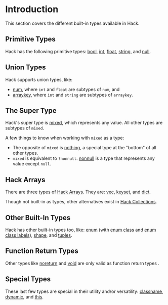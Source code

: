# Introduction

This section covers the different built-in types available in Hack.

## Primitive Types
Hack has the following primitive types:
[bool](/docs/hack/built-in-types/bool),
[int](/docs/hack/built-in-types/int),
[float](/docs/hack/built-in-types/float),
[string](/docs/hack/built-in-types/string), and
[null](/docs/hack/built-in-types/null).

## Union Types
Hack supports union types, like:
* [num](/docs/hack/built-in-types/num), where `int` and `float` are subtypes of `num`, and
* [arraykey](/docs/hack/built-in-types/arraykey), where `int` and `string` are subtypes of `arraykey`.

## The Super Type
Hack's super type is [mixed](/docs/hack/built-in-types/mixed), which represents any value. All other types are subtypes of `mixed`.

A few things to know when working with `mixed` as a type:
* The opposite of `mixed` is [nothing](/docs/hack/built-in-types/nothing), a special type at the "bottom" of all other types.
* `mixed` is equivalent to `?nonnull`. [nonnull](/docs/hack/built-in-types/nonnull) is a type that represents any value except `null`.

## Hack Arrays
There are three types of [Hack Arrays](/docs/hack/arrays-and-collections/introduction). They are:
[vec](/docs/hack/arrays-and-collections/vec-keyset-and-dict#vec),
[keyset](/docs/hack/arrays-and-collections/vec-keyset-and-dict#keyset), and
[dict](/docs/hack/arrays-and-collections/vec-keyset-and-dict#dict).

Though not built-in as types, other alternatives exist in [Hack Collections](/docs/hack/arrays-and-collections/object-collections).

## Other Built-In Types
Hack has other built-in types too, like:
[enum](/docs/hack/built-in-types/enum) (with [enum class](/docs/hack/built-in-types/enum-class) and [enum class labels](/docs/hack/built-in-types/enum-class-label)),
[shape](/docs/hack/built-in-types/shape), and
[tuples](/docs/hack/built-in-types/tuples).

## Function Return Types
Other types like [noreturn](/docs/hack/built-in-types/noreturn) and [void](/docs/hack/built-in-types/void) are only valid as function return types .

## Special Types
These last few types are special in their utility and/or versatility:
[classname](/docs/hack/built-in-types/classname),
[dynamic](/docs/hack/built-in-types/dynamic), and
[this](/docs/hack/built-in-types/this).
